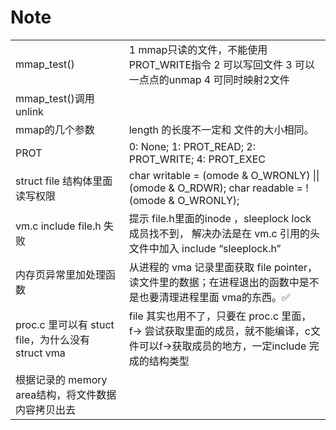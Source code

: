 # Note
| | |
| --- | --- |
| mmap_test() | 1 mmap只读的文件，不能使用PROT_WRITE指令  2 可以写回文件 3 可以一点点的unmap 4 可同时映射2文件 |
| mmap_test()调用unlink |  |
| mmap的几个参数 | length 的长度不一定和 文件的大小相同。|
| PROT |0: None; 1: PROT_READ; 2: PROT_WRITE; 4: PROT_EXEC |
| struct file 结构体里面 读写权限 | char writable = (omode & O_WRONLY) \|\| (omode & O_RDWR); char readable = !(omode & O_WRONLY);|
| vm.c include file.h 失败 | 提示 file.h里面的inode ，sleeplock lock 成员找不到， 解决办法是在 vm.c 引用的头文件中加入 include “sleeplock.h” |
| 内存页异常里加处理函数 | 从进程的 vma 记录里面获取 file pointer，读文件里的数据；在进程退出的函数中是不是也要清理进程里面 vma的东西。✅ |
| proc.c 里可以有 stuct file，为什么没有 struct vma | file 其实也用不了，只要在 proc.c 里面，f→ 尝试获取里面的成员，就不能编译，c文件可以f→获取成员的地方，一定include 完成的结构类型 |
| 根据记录的 memory area结构，将文件数据内容拷贝出去 |  |